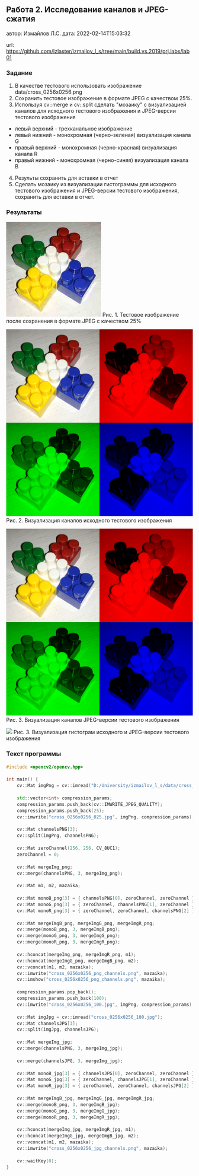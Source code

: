 ## Работа 2. Исследование каналов и JPEG-сжатия
автор: Измайлов Л.С.
дата: 2022-02-14T15:03:32

url: https://github.com/Izlaster/izmailov_l_s/tree/main/build.vs.2019/prj.labs/lab01

### Задание
1. В качестве тестового использовать изображение data/cross_0256x0256.png
2. Сохранить тестовое изображение в формате JPEG с качеством 25%.
3. Используя cv::merge и cv::split сделать "мозаику" с визуализацией каналов для исходного тестового изображения и JPEG-версии тестового изображения
- левый верхний - трехканальное изображение
- левый нижний - монохромная (черно-зеленая) визуализация канала G
- правый верхний - монохромная (черно-красная) визуализация канала R
- правый нижний - монохромная (черно-синяя) визуализация канала B
4. Результы сохранить для вставки в отчет
5. Сделать мозаику из визуализации гистограммы для исходного тестового изображения и JPEG-версии тестового изображения, сохранить для вставки в отчет.

### Результаты

![](cross_0256x0256_025.jpg)
Рис. 1. Тестовое изображение после сохранения в формате JPEG с качеством 25%

![](cross_0256x0256_png_channels.png)
Рис. 2. Визуализация каналов исходного тестового изображения

![](cross_0256x0256_jpg_channels.png)
Рис. 3. Визуализация каналов JPEG-версии тестового изображения

![](cross_0256x0256_hists.png)
Рис. 3. Визуализация гистограм исходного и JPEG-версии тестового изображения

### Текст программы

```cpp
#include <opencv2/opencv.hpp>

int main() {
	cv::Mat imgPng = cv::imread("D:/University/izmailov_l_s/data/cross_0256x0256.png");

	std::vector<int> compression_params;
	compression_params.push_back(cv::IMWRITE_JPEG_QUALITY);
	compression_params.push_back(25);
	cv::imwrite("cross_0256x0256_025.jpg", imgPng, compression_params);

	cv::Mat channelsPNG[3];
	cv::split(imgPng, channelsPNG);
	
	cv::Mat zeroChannel(256, 256, CV_8UC1);
	zeroChannel = 0;

	cv::Mat mergeImg_png;
	cv::merge(channelsPNG, 3, mergeImg_png);

	cv::Mat m1, m2, mazaika;

	cv::Mat monoB_png[3] = { channelsPNG[0], zeroChannel, zeroChannel };
	cv::Mat monoG_png[3] = { zeroChannel, channelsPNG[1], zeroChannel };
	cv::Mat monoR_png[3] = { zeroChannel, zeroChannel, channelsPNG[2] };

	cv::Mat mergeImgB_png, mergeImgG_png, mergeImgR_png;
	cv::merge(monoB_png, 3, mergeImgB_png);
	cv::merge(monoG_png, 3, mergeImgG_png);
	cv::merge(monoR_png, 3, mergeImgR_png);

	cv::hconcat(mergeImg_png, mergeImgR_png, m1);
	cv::hconcat(mergeImgG_png, mergeImgB_png, m2);
	cv::vconcat(m1, m2, mazaika);
	cv::imwrite("cross_0256x0256_png_channels.png", mazaika);
	cv::imshow("cross_0256x0256_png_channels.png", mazaika);

	compression_params.pop_back();
	compression_params.push_back(100);
	cv::imwrite("cross_0256x0256_100.jpg", imgPng, compression_params);

	cv::Mat imgJpg = cv::imread("cross_0256x0256_100.jpg");
	cv::Mat channelsJPG[3];
	cv::split(imgJpg, channelsJPG);

	cv::Mat mergeImg_jpg;
	cv::merge(channelsPNG, 3, mergeImg_jpg);

	cv::merge(channelsJPG, 3, mergeImg_jpg);

	cv::Mat monoB_jpg[3] = { channelsJPG[0], zeroChannel, zeroChannel };
	cv::Mat monoG_jpg[3] = { zeroChannel, channelsJPG[1], zeroChannel };
	cv::Mat monoR_jpg[3] = { zeroChannel, zeroChannel, channelsJPG[2] };

	cv::Mat mergeImgB_jpg, mergeImgG_jpg, mergeImgR_jpg;
	cv::merge(monoB_png, 3, mergeImgB_jpg);
	cv::merge(monoG_png, 3, mergeImgG_jpg);
	cv::merge(monoR_png, 3, mergeImgR_jpg);

	cv::hconcat(mergeImg_jpg, mergeImgR_jpg, m1);
	cv::hconcat(mergeImgG_jpg, mergeImgB_jpg, m2);
	cv::vconcat(m1, m2, mazaika);
	cv::imwrite("cross_0256x0256_jpg_channels.png", mazaika);

	cv::waitKey(0);
}
```
